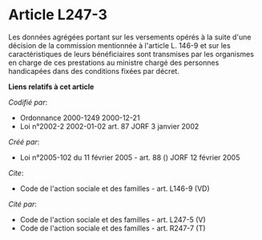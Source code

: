 # Article L247-3

Les données agrégées portant sur les versements opérés à la suite d'une décision de la commission mentionnée à l'article L.
146-9 et sur les caractéristiques de leurs bénéficiaires sont transmises par les organismes en charge de ces prestations au
ministre chargé des personnes handicapées dans des conditions fixées par décret.

**Liens relatifs à cet article**

_Codifié par_:

  - Ordonnance 2000-1249 2000-12-21
  - Loi n°2002-2 2002-01-02 art. 87 JORF 3 janvier 2002

_Créé par_:

  - Loi n°2005-102 du 11 février 2005 - art. 88 () JORF 12 février 2005

_Cite_:

  - Code de l'action sociale et des familles - art. L146-9 (VD)

_Cité par_:

  - Code de l'action sociale et des familles - art. L247-5 (V)
  - Code de l'action sociale et des familles - art. R247-7 (T)
